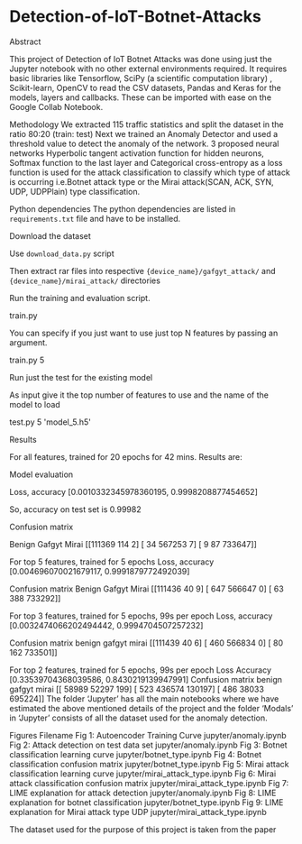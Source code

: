 # Detection-of-IoT-Botnet-Attacks

Abstract

This project of Detection of IoT Botnet Attacks was done using just the Jupyter notebook with no other external environments required.
It requires basic libraries like Tensorflow, SciPy (a scientific computation library) , Scikit-learn, OpenCV to read the CSV datasets, Pandas and Keras for the models, layers and callbacks. These can be imported with ease on the  Google Collab Notebook.

Methodology
We extracted 115 traffic statistics and split the dataset in the ratio 80:20 (train: test)
Next we trained an Anomaly Detector and used a threshold value to detect the anomaly of the network. 
3 proposed neural networks Hyperbolic tangent activation function for hidden neurons, Softmax function to the last layer and Categorical cross-entropy as a loss function is used for the attack classification to classify which type of attack is occurring i.e.Botnet attack type or the Mirai attack(SCAN, ACK, SYN, UDP, UDPPlain) type classification.

Python dependencies
The python dependencies are listed in `requirements.txt` file and have to be installed.

Download the dataset

Use `download_data.py` script

Then extract rar files into respective `{device_name}/gafgyt_attack/` and `{device_name}/mirai_attack/` directories

Run the training and evaluation script.

train.py

You can specify if you just want to use just top N features by passing an argument.

train.py 5

Run just the test for the existing model

As input give it the top number of features to use and the name of the model to load

test.py 5 'model_5.h5'

Results

For all features, trained for 20 epochs for 42 mins.
Results are:

Model evaluation

Loss, accuracy
[0.0010332345978360195, 0.9998208877454652]

So, accuracy on test set is 0.99982

Confusion matrix

Benign     Gafgyt     Mirai
[[111369    114      2]
 [    34 567253      7]
 [     9     87 733647]]

For top 5 features, trained for 5 epochs
Loss, accuracy 
[0.004696070021679117, 0.9991879772492039]

Confusion matrix
Benign     Gafgyt     Mirai
[[111436     40      9]
 [   647 566647      0]
 [    63    388 733292]]

For top 3 features, trained for 5 epochs, 99s per epoch
Loss, accuracy 
[0.0032474066202494442, 0.9994704507257232]

Confusion matrix
benign  gafgyt  mirai
[[111439     40      6]
 [   460 566834      0]
 [    80    162 733501]]

For top 2 features, trained for 5 epochs, 99s per epoch
Loss                   Accuracy
[0.33539704368039586, 0.8430219139947991]
Confusion matrix
benign  gafgyt  mirai
[[ 58989  52297    199]
 [   523 436574 130197]
 [   486  38033 695224]]
The folder ‘Jupyter’ has all the main notebooks where we have estimated the above mentioned details of the project and the folder ‘Modals’ in ‘Jupyter’ consists of all the dataset used for the anomaly detection.

Figures
Filename
Fig 1: Autoencoder Training Curve                       jupyter/anomaly.ipynb
Fig 2: Attack detection on test data set                jupyter/anomaly.ipynb
Fig 3: Botnet classification learning curve             jupyter/botnet_type.ipynb
Fig 4: Botnet classification confusion matrix           jupyter/botnet_type.ipynb
Fig 5: Mirai attack classification learning curve       jupyter/mirai_attack_type.ipynb
Fig 6: Mirai attack classification confusion matrix     jupyter/mirai_attack_type.ipynb
Fig 7: LIME explanation for attack detection            jupyter/anomaly.ipynb
Fig 8: LIME explanation for botnet classification       jupyter/botnet_type.ipynb
Fig 9: LIME explanation for Mirai attack type UDP       jupyter/mirai_attack_type.ipynb

The dataset used for the purpose of this project is taken from the paper 
